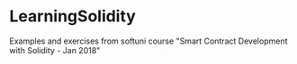 # LearningSolidity
Examples and exercises from softuni course "Smart Contract Development with Solidity - Jan 2018"
